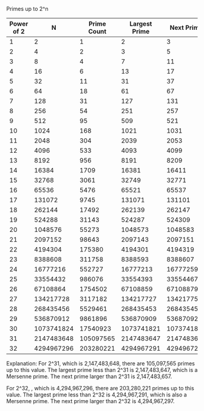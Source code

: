 Primes up to 2^n

| Power of 2 | N   | Prime Count    | Largest Prime | Next Prime |
|------------|------|----------------|---------------|------------|
| 1          | 2    | 1              | 2             | 3          |
| 2          | 4    | 2              | 3             | 5          |
| 3          | 8    | 4              | 7             | 11         |
| 4          | 16   | 6              | 13            | 17         |
| 5          | 32   | 11             | 31            | 37         |
| 6          | 64   | 18             | 61            | 67         |
| 7          | 128  | 31             | 127           | 131        |
| 8          | 256  | 54             | 251           | 257        |
| 9          | 512  | 95             | 509           | 521        |
| 10         | 1024 | 168            | 1021          | 1031       |
| 11         | 2048 | 304            | 2039          | 2053       |
| 12         | 4096 | 533            | 4093          | 4099       |
| 13         | 8192 | 956            | 8191          | 8209       |
| 14         | 16384| 1709           | 16381         | 16411      |
| 15         | 32768| 3061           | 32749         | 32771      |
| 16         | 65536| 5476           | 65521         | 65537      |
| 17         | 131072 | 9745         | 131071        | 131101     |
| 18         | 262144 | 17492        | 262139        | 262147     |
| 19         | 524288 | 31143        | 524287        | 524309     |
| 20         | 1048576 | 55273       | 1048573       | 1048583    |
| 21         | 2097152 | 98643       | 2097143       | 2097151    |
| 22         | 4194304 | 175380      | 4194301       | 4194319    |
| 23         | 8388608 | 311758      | 8388593       | 8388607    |
| 24         | 16777216 | 552727     | 16777213      | 16777259   |
| 25         | 33554432 | 986076     | 33554393      | 33554467   |
| 26         | 67108864 | 1754502    | 67108859      | 67108879   |
| 27         | 134217728 | 3117182   | 134217727     | 134217757  |
| 28         | 268435456 | 5529461   | 268435453     | 268435459  |
| 29         | 536870912 | 9861896   | 536870909     | 536870923  |
| 30         | 1073741824| 17540923 | 1073741821    | 107374183  |
| 31         | 2147483648| 105097565 | 2147483647     | 2147483657 |
| 32         | 4294967296| 203280221 | 4294967291     | 4294967297 |

Explanation: 
For 2^31, which is 2,147,483,648, there are 105,097,565 primes up to this value. The largest prime less than 2^31 is 2,147,483,647, which is a Mersenne prime. The next prime larger than 2^31 is 2,147,483,657.

For 2^32, , which is 4,294,967,296, there are 203,280,221 primes up to this value. The largest prime less than 2^32 is 4,294,967,291, which is also a Mersenne prime. The next prime larger than 2^32 is 4,294,967,297.